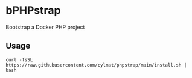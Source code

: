 # bPHPstrap
Bootstrap a Docker PHP project

Usage
-----
```
curl -fsSL https://raw.githubusercontent.com/cylmat/phpstrap/main/install.sh | bash
```
